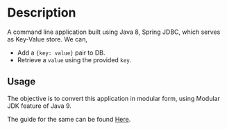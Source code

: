 # Description

A command line application built using Java 8, Spring JDBC, which serves as Key-Value store. We can,
- Add a `{key: value}` pair to DB.
- Retrieve a `value` using the provided `key`.

## Usage

The objective is to convert this application in modular form, using Modular JDK feature of Java 9.

The guide for the same can be found [Here](https://medium.com/@kamatkar.onkar/from-legacy-to-modular-spring-app-3d41ebaf1fd9).
